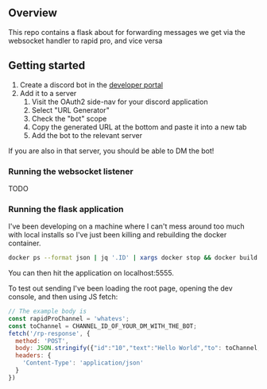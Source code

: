 ## Overview
This repo contains a flask about for forwarding messages we get via the websocket handler to rapid pro, and vice versa

## Getting started
1. Create a discord bot in the [developer portal](https://discord.com/developers/applications)
2. Add it to a server
    1. Visit the OAuth2 side-nav for your discord application
    2. Select "URL Generator"
    3. Check the "bot" scope
    4. Copy the generated URL at the bottom and paste it into a new tab
    5. Add the bot to the relevant server

If you are also in that server, you should be able to DM the bot!

### Running the websocket listener
TODO

### Running the flask application
I've been developing on a machine where I can't mess around too much with local installs so I've just been killing and rebuilding the docker container.

```sh
docker ps --format json | jq '.ID' | xargs docker stop && docker build . --tag resistbot-flask && docker run -d -p 5555:5000 -e DISCORD_BOT_TOKEN=REDACTED -e DISCORD_BOT_ID=REDACTED resistbot-flask | xargs docker logs -f
```

You can then hit the application on localhost:5555.

To test out sending I've been loading the root page, opening the dev console, and then using JS fetch:

```javascript
// The example body is
const rapidProChannel = 'whatevs';
const toChannel = CHANNEL_ID_OF_YOUR_DM_WITH_THE_BOT;
fetch('/rp-response', {
  method: 'POST',
  body: JSON.stringify({"id":"10","text":"Hello World","to": toChannel,"channel":rapidProChannel,"attachments":["https://foo.bar/image.jpg"],"quick_replies":["hello","world"]}),
  headers: {
    'Content-Type': 'application/json'
  }
})
```
